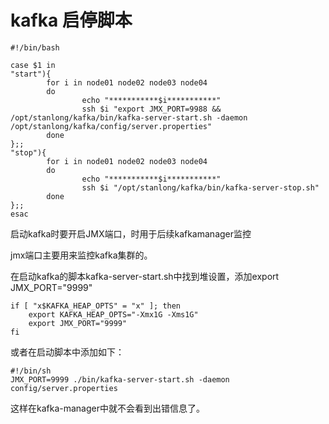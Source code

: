 # kafka 启停脚本

```shell
#!/bin/bash

case $1 in
"start"){
        for i in node01 node02 node03 node04
        do
                echo "***********$i***********"
                ssh $i "export JMX_PORT=9988 && /opt/stanlong/kafka/bin/kafka-server-start.sh -daemon /opt/stanlong/kafka/config/server.properties"
        done
};;
"stop"){
        for i in node01 node02 node03 node04
        do
                echo "***********$i***********"
                ssh $i "/opt/stanlong/kafka/bin/kafka-server-stop.sh"
        done
};;
esac
```

启动kafka时要开启JMX端口，时用于后续kafkamanager监控

jmx端口主要用来监控kafka集群的。

在启动kafka的脚本kafka-server-start.sh中找到堆设置，添加export JMX_PORT="9999"

```
if [ "x$KAFKA_HEAP_OPTS" = "x" ]; then
    export KAFKA_HEAP_OPTS="-Xmx1G -Xms1G"
    export JMX_PORT="9999"
fi
```

或者在启动脚本中添加如下：

```
#!/bin/sh
JMX_PORT=9999 ./bin/kafka-server-start.sh -daemon config/server.properties
```

这样在kafka-manager中就不会看到出错信息了。